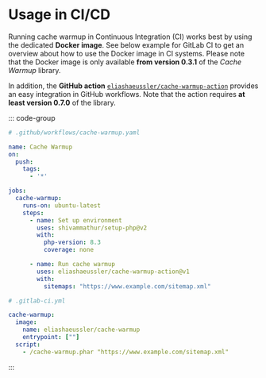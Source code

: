 # Usage in CI/CD

Running cache warmup in Continuous Integration (CI) works best
by using the dedicated **Docker image**. See below example for
GitLab CI to get an overview about how to use the Docker image
in CI systems. Please note that the Docker image is only available
**from version 0.3.1** of the *Cache Warmup* library.

In addition, the **GitHub action** [`eliashaeussler/cache-warmup-action`](https://github.com/eliashaeussler/cache-warmup-action)
provides an easy integration in GitHub workflows. Note that the
action requires **at least version 0.7.0** of the library.

::: code-group

```yaml [GitHub Actions]
# .github/workflows/cache-warmup.yaml

name: Cache Warmup
on:
  push:
    tags:
      - '*'

jobs:
  cache-warmup:
    runs-on: ubuntu-latest
    steps:
      - name: Set up environment
        uses: shivammathur/setup-php@v2
        with:
          php-version: 8.3
          coverage: none

      - name: Run cache warmup
        uses: eliashaeussler/cache-warmup-action@v1
        with:
          sitemaps: "https://www.example.com/sitemap.xml"
```

```yaml [GitLab CI]
# .gitlab-ci.yml

cache-warmup:
  image:
    name: eliashaeussler/cache-warmup
    entrypoint: [""]
  script:
    - /cache-warmup.phar "https://www.example.com/sitemap.xml"
```

:::
